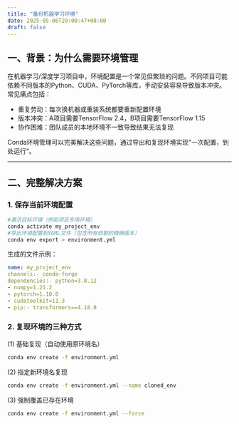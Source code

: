 ```yaml
---
title: "备份机器学习环境"
date: 2025-05-06T20:00:47+08:00
draft: false
---
```


## 一、背景：为什么需要环境管理

在机器学习/深度学习项目中，环境配置是一个常见但繁琐的问题。不同项目可能依赖不同版本的Python、CUDA、PyTorch等库，手动安装容易导致版本冲突。常见痛点包括：

- 重复劳动：每次换机器或重装系统都要重新配置环境
- 版本冲突：A项目需要TensorFlow 2.4，B项目需要TensorFlow 1.15
- 协作困难：团队成员的本地环境不一致导致结果无法复现

Conda环境管理可以完美解决这些问题，通过导出和复现环境实现"一次配置，到处运行"。

---

## 二、完整解决方案

### 1. 保存当前环境配置

```bash
#激活目标环境（例如项目专用环境）
conda activate my_project_env
#导出环境配置到YAML文件（包含所有依赖的精确版本）
conda env export > environment.yml
```

生成的文件示例：

```yaml
name: my_project_env
channels:- conda-forge
dependencies:- python=3.8.12
- numpy=1.21.2
- pytorch=1.10.0
- cudatoolkit=11.3
- pip:- transformers==4.18.0
```

### 2. 复现环境的三种方式

(1) 基础复现（自动使用原环境名）
```bash
conda env create -f environment.yml
```
(2) 指定新环境名复现
```bash
conda env create -f environment.yml --name cloned_env
```
(3) 强制覆盖已存在环境
```bash
conda env create -f environment.yml --force
```